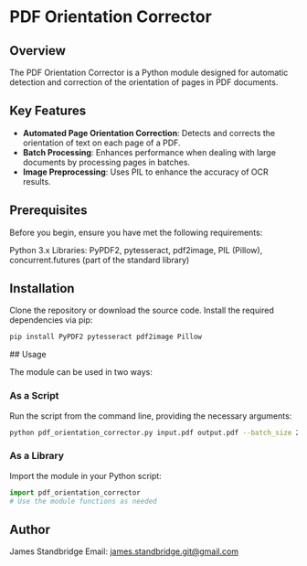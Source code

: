 # PDF Orientation Corrector

## Overview

The PDF Orientation Corrector is a Python module designed for automatic detection and correction of the orientation of pages in PDF documents.

## Key Features

- **Automated Page Orientation Correction**: Detects and corrects the orientation of text on each page of a PDF.
- **Batch Processing**: Enhances performance when dealing with large documents by processing pages in batches.
- **Image Preprocessing**: Uses PIL to enhance the accuracy of OCR results.

## Prerequisites

Before you begin, ensure you have met the following requirements:

Python 3.x
Libraries: PyPDF2, pytesseract, pdf2image, PIL (Pillow), concurrent.futures (part of the standard library)

## Installation

Clone the repository or download the source code. Install the required dependencies via pip:

```bash
pip install PyPDF2 pytesseract pdf2image Pillow
```

## Usage

The module can be used in two ways:

### As a Script

Run the script from the command line, providing the necessary arguments:

```bash
python pdf_orientation_corrector.py input.pdf output.pdf --batch_size 20 --dpi 300 --verbose
```

### As a Library

Import the module in your Python script:

```python
import pdf_orientation_corrector
# Use the module functions as needed
```

## Author

James Standbridge
Email: james.standbridge.git@gmail.com
